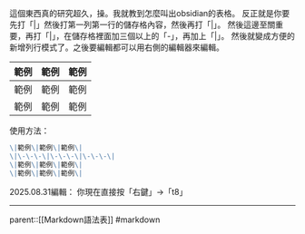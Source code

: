 這個東西真的研究超久，操。我就教到怎麼叫出obsidian的表格。
反正就是你要先打「\|」然後打第一列第一行的儲存格內容，然後再打「\|」。
然後這邊至關重要，再打「\|」，在儲存格裡面加三個以上的「\-」，再加上「\|」。
然後就變成方便的新增列行模式了。之後要編輯都可以用右側的編輯器來編輯。

| 範例  | 範例  | 範例  |
| --- | --- | --- |
| 範例  | 範例  | 範例  |
| 範例  | 範例  | 範例  |


使用方法：

``` Markdown
\|範例\|範例\|範例\|
\|\-\-\-\|\-\-\-\|\-\-\-\|
\|範例\|範例\|範例\|
\|範例\|範例\|範例\|
```

2025.08.31編輯：
你現在直接按「右鍵」->「t8」
- - -
parent::[[Markdown語法表]]
#markdown  